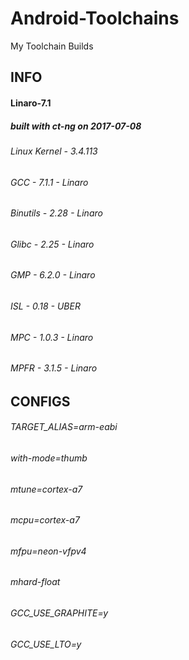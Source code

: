 # Android-Toolchains
My Toolchain Builds


 <h2>INFO</h2>
 
<h4>Linaro-7.1</h4>
 
<h5>built with ct-ng on 2017-07-08</h5>
  
 
<h6>Linux Kernel - 3.4.113</h6>
<h6>GCC - 7.1.1 - Linaro</h6>
<h6>Binutils - 2.28 - Linaro</h6>
<h6>Glibc - 2.25 - Linaro</h6>
<h6>GMP - 6.2.0 - Linaro</h6>
<h6>ISL - 0.18 - UBER</h6>
<h6>MPC - 1.0.3 - Linaro</h6>
<h6>MPFR - 3.1.5 - Linaro</h6>
 
 <h2>CONFIGS</h2>

<h6>TARGET_ALIAS=arm-eabi</h6>
<h6>with-mode=thumb</h6>
<h6>mtune=cortex-a7</h6>
<h6>mcpu=cortex-a7</h6>
<h6>mfpu=neon-vfpv4</h6>
<h6>mhard-float</h6>
<h6>GCC_USE_GRAPHITE=y</h6>
<h6>GCC_USE_LTO=y</h6>



